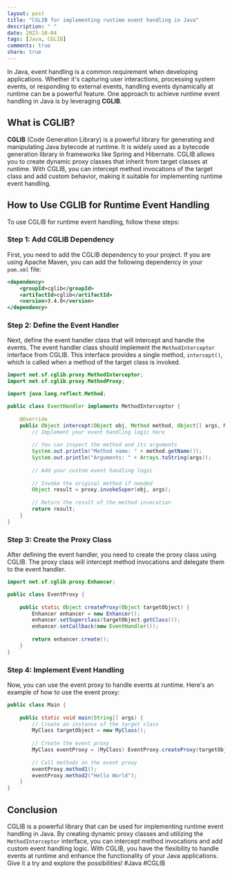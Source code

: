 ```yaml
---
layout: post
title: "CGLIB for implementing runtime event handling in Java"
description: " "
date: 2023-10-04
tags: [Java, CGLIB]
comments: true
share: true
---
```


In Java, event handling is a common requirement when developing applications. Whether it's capturing user interactions, processing system events, or responding to external events, handling events dynamically at runtime can be a powerful feature. One approach to achieve runtime event handling in Java is by leveraging **CGLIB**.

## What is CGLIB?

**CGLIB** (Code Generation Library) is a powerful library for generating and manipulating Java bytecode at runtime. It is widely used as a bytecode generation library in frameworks like Spring and Hibernate. CGLIB allows you to create dynamic proxy classes that inherit from target classes at runtime. With CGLIB, you can intercept method invocations of the target class and add custom behavior, making it suitable for implementing runtime event handling.

## How to Use CGLIB for Runtime Event Handling

To use CGLIB for runtime event handling, follow these steps:

### Step 1: Add CGLIB Dependency

First, you need to add the CGLIB dependency to your project. If you are using Apache Maven, you can add the following dependency in your `pom.xml` file:

```xml
<dependency>
    <groupId>cglib</groupId>
    <artifactId>cglib</artifactId>
    <version>3.4.0</version>
</dependency>
```

### Step 2: Define the Event Handler

Next, define the event handler class that will intercept and handle the events. The event handler class should implement the `MethodInterceptor` interface from CGLIB. This interface provides a single method, `intercept()`, which is called when a method of the target class is invoked.
```java
import net.sf.cglib.proxy.MethodInterceptor;
import net.sf.cglib.proxy.MethodProxy;

import java.lang.reflect.Method;

public class EventHandler implements MethodInterceptor {
    
    @Override
    public Object intercept(Object obj, Method method, Object[] args, MethodProxy proxy) throws Throwable {
        // Implement your event handling logic here
        
        // You can inspect the method and its arguments
        System.out.println("Method name: " + method.getName());
        System.out.println("Arguments: " + Arrays.toString(args));
        
        // Add your custom event handling logic
        
        // Invoke the original method if needed
        Object result = proxy.invokeSuper(obj, args);
        
        // Return the result of the method invocation
        return result;
    }
}
```

### Step 3: Create the Proxy Class

After defining the event handler, you need to create the proxy class using CGLIB. The proxy class will intercept method invocations and delegate them to the event handler.
```java
import net.sf.cglib.proxy.Enhancer;

public class EventProxy {
    
    public static Object createProxy(Object targetObject) {
        Enhancer enhancer = new Enhancer();
        enhancer.setSuperclass(targetObject.getClass());
        enhancer.setCallback(new EventHandler());
        
        return enhancer.create();
    }
}
```

### Step 4: Implement Event Handling

Now, you can use the event proxy to handle events at runtime. Here's an example of how to use the event proxy:
```java
public class Main {
    
    public static void main(String[] args) {
        // Create an instance of the target class
        MyClass targetObject = new MyClass();
        
        // Create the event proxy
        MyClass eventProxy = (MyClass) EventProxy.createProxy(targetObject);
        
        // Call methods on the event proxy
        eventProxy.method1();
        eventProxy.method2("Hello World");
    }
}
```

## Conclusion

CGLIB is a powerful library that can be used for implementing runtime event handling in Java. By creating dynamic proxy classes and utilizing the `MethodInterceptor` interface, you can intercept method invocations and add custom event handling logic. With CGLIB, you have the flexibility to handle events at runtime and enhance the functionality of your Java applications. Give it a try and explore the possibilities! #Java #CGLIB